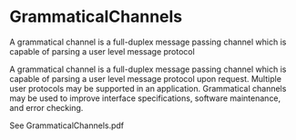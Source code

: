 # GrammaticalChannels
A grammatical channel is a full-duplex message passing channel which is capable of parsing a user level message protocol

A grammatical channel is a full-duplex message passing
channel which is capable of parsing
a user level message protocol upon request.
Multiple user protocols may be supported in an application.
Grammatical channels may
be used to improve interface specifications, software maintenance,
and error checking.

See GrammaticalChannels.pdf

